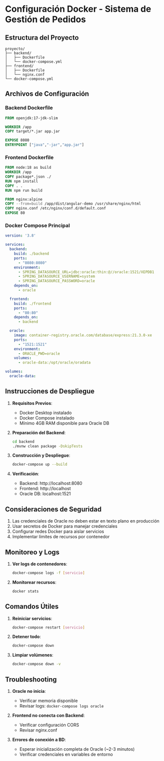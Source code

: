 # Configuración Docker - Sistema de Gestión de Pedidos

## Estructura del Proyecto
```
proyecto/
├── backend/
│   ├── Dockerfile
│   └── docker-compose.yml
├── frontend/
│   ├── Dockerfile
│   └── nginx.conf
└── docker-compose.yml
```

## Archivos de Configuración

### Backend Dockerfile
```dockerfile
FROM openjdk:17-jdk-slim

WORKDIR /app
COPY target/*.jar app.jar

EXPOSE 8080
ENTRYPOINT ["java","-jar","app.jar"]
```

### Frontend Dockerfile
```dockerfile
FROM node:18 as build
WORKDIR /app
COPY package*.json ./
RUN npm install
COPY . .
RUN npm run build

FROM nginx:alpine
COPY --from=build /app/dist/angular-demo /usr/share/nginx/html
COPY nginx.conf /etc/nginx/conf.d/default.conf
EXPOSE 80
```

### Docker Compose Principal
```yaml
version: '3.8'

services:
  backend:
    build: ./backend
    ports:
      - "8080:8080"
    environment:
      - SPRING_DATASOURCE_URL=jdbc:oracle:thin:@//oracle:1521/XEPDB1
      - SPRING_DATASOURCE_USERNAME=system
      - SPRING_DATASOURCE_PASSWORD=oracle
    depends_on:
      - oracle

  frontend:
    build: ./frontend
    ports:
      - "80:80"
    depends_on:
      - backend

  oracle:
    image: container-registry.oracle.com/database/express:21.3.0-xe
    ports:
      - "1521:1521"
    environment:
      - ORACLE_PWD=oracle
    volumes:
      - oracle-data:/opt/oracle/oradata

volumes:
  oracle-data:
```

## Instrucciones de Despliegue

1. **Requisitos Previos**:
   - Docker Desktop instalado
   - Docker Compose instalado
   - Mínimo 4GB RAM disponible para Oracle DB

2. **Preparación del Backend**:
   ```bash
   cd backend
   ./mvnw clean package -DskipTests
   ```

3. **Construcción y Despliegue**:
   ```bash
   docker-compose up --build
   ```

4. **Verificación**:
   - Backend: http://localhost:8080
   - Frontend: http://localhost
   - Oracle DB: localhost:1521

## Consideraciones de Seguridad

1. Las credenciales de Oracle no deben estar en texto plano en producción
2. Usar secretos de Docker para manejar credenciales
3. Configurar redes Docker para aislar servicios
4. Implementar límites de recursos por contenedor

## Monitoreo y Logs

1. **Ver logs de contenedores**:
   ```bash
   docker-compose logs -f [servicio]
   ```

2. **Monitorear recursos**:
   ```bash
   docker stats
   ```

## Comandos Útiles

1. **Reiniciar servicios**:
   ```bash
   docker-compose restart [servicio]
   ```

2. **Detener todo**:
   ```bash
   docker-compose down
   ```

3. **Limpiar volúmenes**:
   ```bash
   docker-compose down -v
   ```

## Troubleshooting

1. **Oracle no inicia**:
   - Verificar memoria disponible
   - Revisar logs: `docker-compose logs oracle`

2. **Frontend no conecta con Backend**:
   - Verificar configuración CORS
   - Revisar nginx.conf

3. **Errores de conexión a BD**:
   - Esperar inicialización completa de Oracle (~2-3 minutos)
   - Verificar credenciales en variables de entorno
